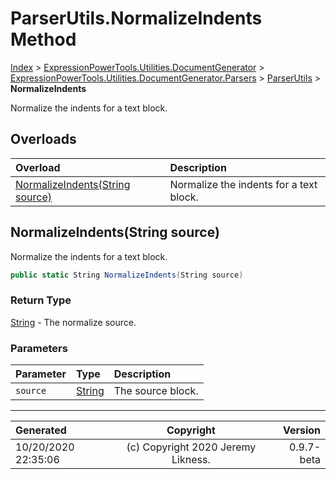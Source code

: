 ﻿# ParserUtils.NormalizeIndents Method

[Index](../index.md) > [ExpressionPowerTools.Utilities.DocumentGenerator](ExpressionPowerTools.Utilities.DocumentGenerator.a.md) > [ExpressionPowerTools.Utilities.DocumentGenerator.Parsers](ExpressionPowerTools.Utilities.DocumentGenerator.Parsers.n.md) > [ParserUtils](ExpressionPowerTools.Utilities.DocumentGenerator.Parsers.ParserUtils.cs.md) > **NormalizeIndents**

Normalize the indents for a text block.

## Overloads

| Overload | Description |
| :-- | :-- |
| [NormalizeIndents(String source)](#normalizeindentsstring-source) | Normalize the indents for a text block. |
## NormalizeIndents(String source)

Normalize the indents for a text block.

```csharp
public static String NormalizeIndents(String source)
```

### Return Type

 [String](https://docs.microsoft.com/dotnet/api/system.string)  - The normalize source.

### Parameters

| Parameter | Type | Description |
| :-- | :-- | :-- |
| `source` | [String](https://docs.microsoft.com/dotnet/api/system.string) | The source block. |



---

| Generated | Copyright | Version |
| :-- | :-: | --: |
| 10/20/2020 22:35:06 | (c) Copyright 2020 Jeremy Likness. | 0.9.7-beta |
